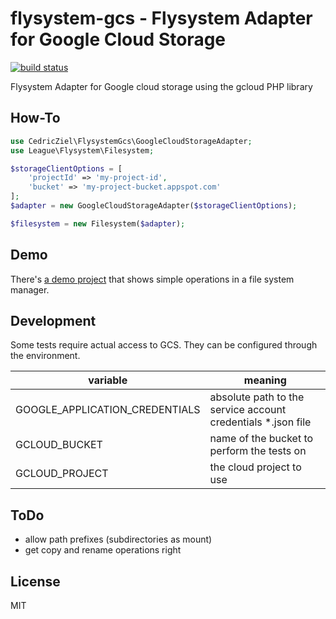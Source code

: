 # flysystem-gcs - Flysystem Adapter for Google Cloud Storage

[![build status](https://gitlab.com/cedricziel/flysystem-gcs/badges/master/build.svg)](https://gitlab.com/cedricziel/flysystem-gcs/commits/master)

Flysystem Adapter for Google cloud storage using the gcloud PHP library

## How-To

```php
use CedricZiel\FlysystemGcs\GoogleCloudStorageAdapter;
use League\Flysystem\Filesystem;

$storageClientOptions = [
    'projectId' => 'my-project-id',
    'bucket' => 'my-project-bucket.appspot.com'
];
$adapter = new GoogleCloudStorageAdapter($storageClientOptions);

$filesystem = new Filesystem($adapter);
```

## Demo

There's [a demo project](https://github.com/cedricziel/flysystem-gcs-demo) that shows simple operations in a file system manager.

## Development

Some tests require actual access to GCS. They can be configured through
the environment.

| variable | meaning |
|----------|---------|
| GOOGLE_APPLICATION_CREDENTIALS | absolute path to the service account credentials *.json file |
| GCLOUD_BUCKET | name of the bucket to perform the tests on |
| GCLOUD_PROJECT | the cloud project to use |

## ToDo

* allow path prefixes (subdirectories as mount)
* get copy and rename operations right

## License

MIT

